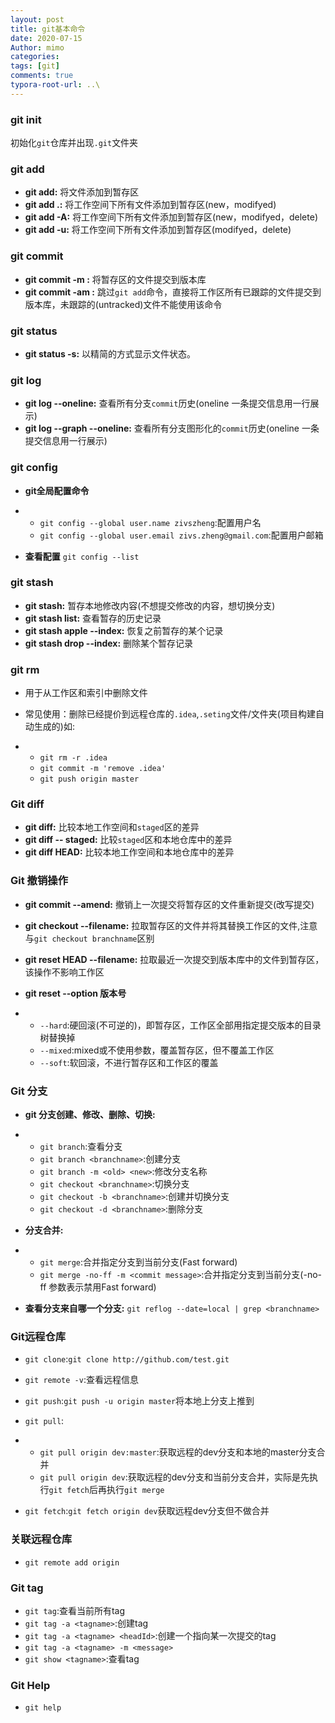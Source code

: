 ```yaml
---
layout: post
title: git基本命令
date: 2020-07-15
Author: mimo
categories: 
tags: [git]
comments: true
typora-root-url: ..\
---
```


### git init

初始化`git`仓库并出现`.git`文件夹

### git add

- **git add:** 将文件添加到暂存区
- **git add .:** 将工作空间下所有文件添加到暂存区(new，modifyed)
- **git add -A:** 将工作空间下所有文件添加到暂存区(new，modifyed，delete)
- **git add -u:** 将工作空间下所有文件添加到暂存区(modifyed，delete)

### git commit

- **git commit -m <commit message>:** 将暂存区的文件提交到版本库
- **git commit -am <commit message>:** 跳过`git add`命令，直接将工作区所有已跟踪的文件提交到版本库，未跟踪的(untracked)文件不能使用该命令

### git status

- **git status -s:** 以精简的方式显示文件状态。

### git log

- **git log --oneline:** 查看所有分支`commit`历史(oneline 一条提交信息用一行展示)
- **git log --graph --oneline:** 查看所有分支图形化的`commit`历史(oneline 一条提交信息用一行展示)

### git config

- **git全局配置命令**

- - `git config --global user.name zivszheng`:配置用户名
  - `git config --global user.email zivs.zheng@gmail.com`:配置用户邮箱

- **查看配置** `git config --list`

### git stash

- **git stash:** 暂存本地修改内容(不想提交修改的内容，想切换分支)
- **git stash list:** 查看暂存的历史记录
- **git stash apple --index:** 恢复之前暂存的某个记录
- **git stash drop --index:** 删除某个暂存记录

### git rm

- 用于从工作区和索引中删除文件

- 常见使用：删除已经提价到远程仓库的`.idea`,`.seting`文件/文件夹(项目构建自动生成的)如:

- - `git rm -r .idea`
  - `git commit -m 'remove .idea'`
  - `git push origin master`

### Git diff

- **git diff:** 比较本地工作空间和`staged`区的差异
- **git diff -- staged:** 比较`staged`区和本地仓库中的差异
- **git diff HEAD:** 比较本地工作空间和本地仓库中的差异

### Git 撤销操作

- **git commit --amend:** 撤销上一次提交将暂存区的文件重新提交(改写提交)

- **git checkout --filename:** 拉取暂存区的文件并将其替换工作区的文件,注意与`git checkout branchname`区别

- **git reset HEAD --filename:** 拉取最近一次提交到版本库中的文件到暂存区，该操作不影响工作区

- **git reset --option 版本号**

- - `--hard`:硬回滚(不可逆的)，即暂存区，工作区全部用指定提交版本的目录树替换掉
  - `--mixed`:mixed或不使用参数，覆盖暂存区，但不覆盖工作区
  - `--soft`:软回滚，不进行暂存区和工作区的覆盖

### Git 分支

- **git 分支创建、修改、删除、切换:**

- - `git branch`:查看分支
  - `git branch <branchname>`:创建分支
  - `git branch -m <old> <new>`:修改分支名称
  - `git checkout <branchname>`:切换分支
  - `git checkout -b <branchname>`:创建并切换分支
  - `git checkout -d <branchname>`:删除分支

- **分支合并:**

- - `git merge`:合并指定分支到当前分支(Fast forward)
  - `git merge -no-ff -m <commit message>`:合并指定分支到当前分支(-no-ff 参数表示禁用Fast forward)

- **查看分支来自哪一个分支:** `git reflog --date=local | grep <branchname>`

### Git远程仓库

- `git clone`:`git clone http://github.com/test.git`

- `git remote -v`:查看远程信息

- `git push`:`git push -u origin master`将本地上分支上推到

- `git pull`:

- - `git pull origin dev:master`:获取远程的dev分支和本地的master分支合并
  - `git pull origin dev`:获取远程的dev分支和当前分支合并，实际是先执行`git fetch`后再执行`git merge`

- `git fetch`:`git fetch origin dev`获取远程dev分支但不做合并

### 关联远程仓库

- `git remote add origin`

### Git tag

- `git tag`:查看当前所有tag
- `git tag -a <tagname>`:创建tag
- `git tag -a <tagname> <headId>`:创建一个指向某一次提交的tag
- `git tag -a <tagname> -m <message>`
- `git show <tagname>`:查看tag

### Git Help

- `git help`